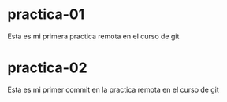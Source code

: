 # practica-01

Esta es mi primera practica remota en el curso de git

# practica-02

Esta es mi primer commit en la practica remota en el curso de git
